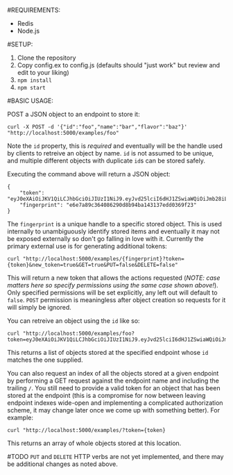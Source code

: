 #REQUIREMENTS:

* Redis
* Node.js

#SETUP:

1. Clone the repository
2. Copy config.ex to config.js (defaults should "just work" but review and edit to your liking)
3. `npm install`
3. `npm start`

#BASIC USAGE:
	
POST a JSON object to an endpoint to store it:

    curl -X POST -d '{"id":"foo","name":"bar","flavor":"baz"}' "http://localhost:5000/examples/foo"
	
Note the `id` property, this is *required* and eventually will be the handle used by clients to retreive an object by name. `id` is not assumed to be unique, and multiple different objects with duplicate `id`s can be stored safely.

Executing the command above will return a JSON object:

`````
{
    "token": "eyJ0eXAiOiJKV1QiLCJhbGciOiJIUzI1NiJ9.eyJvd25lciI6dHJ1ZSwiaWQiOiJmb28iLCJlbmRwb2ludCI6ImV4YW1wbGVzIiwiUE9TVCI6ZmFsc2UsIkdFVCI6dHJ1ZSwiUFVUIjp0cnVlLCJERUxFVEUiOnRydWUsImlhdCI6MTQyMzg0NzI3NH0.7CI6Ke1PbpOB4wuR9Fa5OTjKbmd5XbJuoc70Es2D9WQ",
    "fingerprint": "e6e7a89c364086290d8b94ba143137edd0369f23"
}
`````

The `fingerprint` is a unique handle to a specific stored object.  This is used internally to unambiguously identify stored items and eventually it may not be exposed externally so don't go falling in love with it.  Currently the primary external use is for generating additional tokens:

    curl "http://localhost:5000/examples/{fingerprint}?token={token}&new_token=true&GET=true&PUT=false&DELETE=false"
	
This will return a new token that allows the actions requested (*NOTE: case matters here so specify permissions using the same case shown above!*).  Only specified permissions will be set explicitly, any left out will default to `false`. `POST` permission is meaningless after object creation so requests for it will simply be ignored.

You can retreive an object using the `id` like so:

    curl "http://localhost:5000/examples/foo?token=eyJ0eXAiOiJKV1QiLCJhbGciOiJIUzI1NiJ9.eyJvd25lciI6dHJ1ZSwiaWQiOiJmb28iLCJlbmRwb2ludCI6ImV4YW1wbGVzIiwiUE9TVCI6ZmFsc2UsIkdFVCI6dHJ1ZSwiUFVUIjp0cnVlLCJERUxFVEUiOnRydWUsImlhdCI6MTQyMzg0NzI3NH0.7CI6Ke1PbpOB4wuR9Fa5OTjKbmd5XbJuoc70Es2D9WQ
    
This returns a list of objects stored at the specified endpoint whose `id` matches the one supplied.
    
You can also request an index of all the objects stored at a given endpoint by performing a GET request against the endpoint name and including the trailing `/`.  You still need to provide a valid token for an object that has been stored at the endpoint (this is a compromise for now between leaving endpoint indexes wide-open and implementing a complicated authorization scheme, it may change later once we come up with something better).  For example:

    curl "http://localhost:5000/examples/?token={token}
	
This returns an array of whole objects stored at this location.

#TODO
`PUT` and `DELETE` HTTP verbs are not yet implemented, and there may be additional changes as noted above.